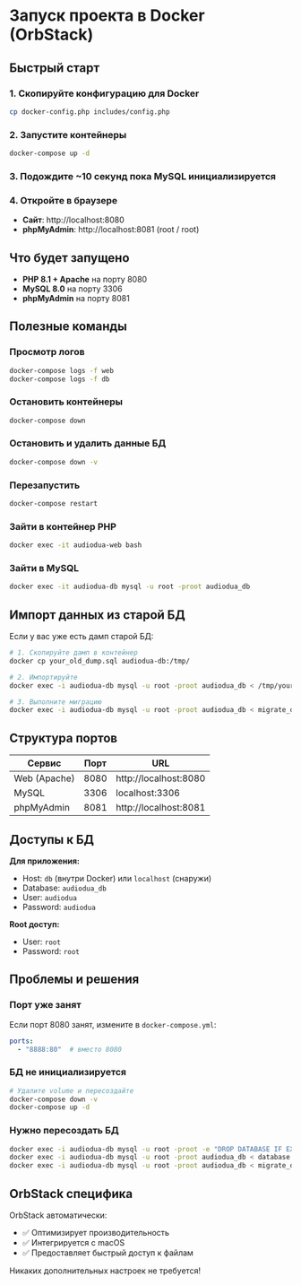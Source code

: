# Запуск проекта в Docker (OrbStack)

## Быстрый старт

### 1. Скопируйте конфигурацию для Docker

```bash
cp docker-config.php includes/config.php
```

### 2. Запустите контейнеры

```bash
docker-compose up -d
```

### 3. Подождите ~10 секунд пока MySQL инициализируется

### 4. Откройте в браузере

- **Сайт**: http://localhost:8080
- **phpMyAdmin**: http://localhost:8081 (root / root)

## Что будет запущено

- **PHP 8.1 + Apache** на порту 8080
- **MySQL 8.0** на порту 3306
- **phpMyAdmin** на порту 8081

## Полезные команды

### Просмотр логов
```bash
docker-compose logs -f web
docker-compose logs -f db
```

### Остановить контейнеры
```bash
docker-compose down
```

### Остановить и удалить данные БД
```bash
docker-compose down -v
```

### Перезапустить
```bash
docker-compose restart
```

### Зайти в контейнер PHP
```bash
docker exec -it audiodua-web bash
```

### Зайти в MySQL
```bash
docker exec -it audiodua-db mysql -u root -proot audiodua_db
```

## Импорт данных из старой БД

Если у вас уже есть дамп старой БД:

```bash
# 1. Скопируйте дамп в контейнер
docker cp your_old_dump.sql audiodua-db:/tmp/

# 2. Импортируйте
docker exec -i audiodua-db mysql -u root -proot audiodua_db < /tmp/your_old_dump.sql

# 3. Выполните миграцию
docker exec -i audiodua-db mysql -u root -proot audiodua_db < migrate_data.sql
```

## Структура портов

| Сервис | Порт | URL |
|--------|------|-----|
| Web (Apache) | 8080 | http://localhost:8080 |
| MySQL | 3306 | localhost:3306 |
| phpMyAdmin | 8081 | http://localhost:8081 |

## Доступы к БД

**Для приложения:**
- Host: `db` (внутри Docker) или `localhost` (снаружи)
- Database: `audiodua_db`
- User: `audiodua`
- Password: `audiodua`

**Root доступ:**
- User: `root`
- Password: `root`

## Проблемы и решения

### Порт уже занят
Если порт 8080 занят, измените в `docker-compose.yml`:
```yaml
ports:
  - "8888:80"  # вместо 8080
```

### БД не инициализируется
```bash
# Удалите volume и пересоздайте
docker-compose down -v
docker-compose up -d
```

### Нужно пересоздать БД
```bash
docker exec -i audiodua-db mysql -u root -proot -e "DROP DATABASE IF EXISTS audiodua_db; CREATE DATABASE audiodua_db;"
docker exec -i audiodua-db mysql -u root -proot audiodua_db < database.sql
docker exec -i audiodua-db mysql -u root -proot audiodua_db < migrate_data.sql
```

## OrbStack специфика

OrbStack автоматически:
- ✅ Оптимизирует производительность
- ✅ Интегрируется с macOS
- ✅ Предоставляет быстрый доступ к файлам

Никаких дополнительных настроек не требуется!
